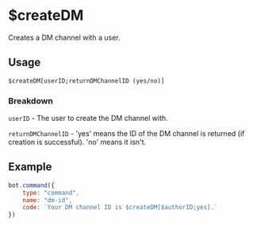 # $createDM
Creates a DM channel with a user.

## Usage
```
$createDM[userID;returnDMChannelID (yes/no)]
```

### Breakdown
`userID` - The user to create the DM channel with.

`returnDMChannelID` - 'yes' means the ID of the DM channel is returned (if creation is successful). 'no' means it isn't.

## Example
```js
bot.command({
    type: "command",
    name: "dm-id",
    code: `Your DM channel ID is $createDM[$authorID;yes].`
})
```
